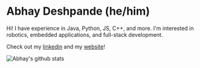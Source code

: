 # Abhay Deshpande (he/him)
Hi! I have experience in Java, Python, JS, C++, and more. I'm interested in robotics, embedded applications, and full-stack development.

Check out my [linkedin](https://www.linkedin.com/in/abhaybd/) and my [website](https://abhaybd.github.io)!

![Abhay's github stats](https://github-readme-stats.vercel.app/api?username=abhaybd&show_icons=true&count_private=true&theme=tokyonight)
